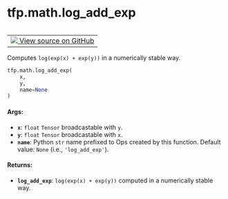 <div itemscope itemtype="http://developers.google.com/ReferenceObject">
<meta itemprop="name" content="tfp.math.log_add_exp" />
<meta itemprop="path" content="Stable" />
</div>

# tfp.math.log_add_exp


<table class="tfo-notebook-buttons tfo-api" align="left">

<td>
  <a target="_blank" href="https://github.com/tensorflow/probability/blob/master/tensorflow_probability/python/math/generic.py">
    <img src="https://www.tensorflow.org/images/GitHub-Mark-32px.png" />
    View source on GitHub
  </a>
</td></table>



Computes `log(exp(x) + exp(y))` in a numerically stable way.

``` python
tfp.math.log_add_exp(
    x,
    y,
    name=None
)
```



<!-- Placeholder for "Used in" -->


#### Args:


* <b>`x`</b>: `float` `Tensor` broadcastable with `y`.
* <b>`y`</b>: `float` `Tensor` broadcastable with `x`.
* <b>`name`</b>: Python `str` name prefixed to Ops created by this function.
  Default value: `None` (i.e., `'log_add_exp'`).


#### Returns:


* <b>`log_add_exp`</b>: `log(exp(x) + exp(y))` computed in a numerically stable way.